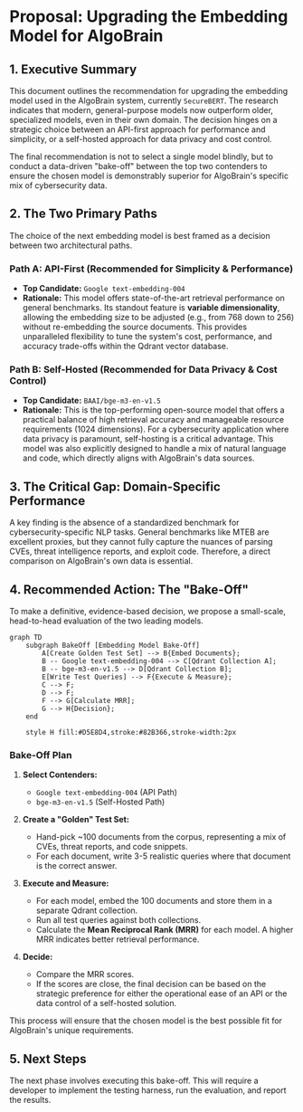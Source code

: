 # Proposal: Upgrading the Embedding Model for AlgoBrain

## 1. Executive Summary

This document outlines the recommendation for upgrading the embedding model used in the AlgoBrain system, currently `SecureBERT`. The research indicates that modern, general-purpose models now outperform older, specialized models, even in their own domain. The decision hinges on a strategic choice between an API-first approach for performance and simplicity, or a self-hosted approach for data privacy and cost control.

The final recommendation is not to select a single model blindly, but to conduct a data-driven "bake-off" between the top two contenders to ensure the chosen model is demonstrably superior for AlgoBrain's specific mix of cybersecurity data.

## 2. The Two Primary Paths

The choice of the next embedding model is best framed as a decision between two architectural paths.

### Path A: API-First (Recommended for Simplicity & Performance)

*   **Top Candidate:** `Google text-embedding-004`
*   **Rationale:** This model offers state-of-the-art retrieval performance on general benchmarks. Its standout feature is **variable dimensionality**, allowing the embedding size to be adjusted (e.g., from 768 down to 256) without re-embedding the source documents. This provides unparalleled flexibility to tune the system's cost, performance, and accuracy trade-offs within the Qdrant vector database.

### Path B: Self-Hosted (Recommended for Data Privacy & Cost Control)

*   **Top Candidate:** `BAAI/bge-m3-en-v1.5`
*   **Rationale:** This is the top-performing open-source model that offers a practical balance of high retrieval accuracy and manageable resource requirements (1024 dimensions). For a cybersecurity application where data privacy is paramount, self-hosting is a critical advantage. This model was also explicitly designed to handle a mix of natural language and code, which directly aligns with AlgoBrain's data sources.

## 3. The Critical Gap: Domain-Specific Performance

A key finding is the absence of a standardized benchmark for cybersecurity-specific NLP tasks. General benchmarks like MTEB are excellent proxies, but they cannot fully capture the nuances of parsing CVEs, threat intelligence reports, and exploit code. Therefore, a direct comparison on AlgoBrain's own data is essential.

## 4. Recommended Action: The "Bake-Off"

To make a definitive, evidence-based decision, we propose a small-scale, head-to-head evaluation of the two leading models.

```mermaid
graph TD
    subgraph BakeOff [Embedding Model Bake-Off]
        A[Create Golden Test Set] --> B{Embed Documents};
        B -- Google text-embedding-004 --> C[Qdrant Collection A];
        B -- bge-m3-en-v1.5 --> D[Qdrant Collection B];
        E[Write Test Queries] --> F{Execute & Measure};
        C --> F;
        D --> F;
        F --> G[Calculate MRR];
        G --> H{Decision};
    end

    style H fill:#D5E8D4,stroke:#82B366,stroke-width:2px
```

### Bake-Off Plan

1.  **Select Contenders:**
    *   `Google text-embedding-004` (API Path)
    *   `bge-m3-en-v1.5` (Self-Hosted Path)

2.  **Create a "Golden" Test Set:**
    *   Hand-pick ~100 documents from the corpus, representing a mix of CVEs, threat reports, and code snippets.
    *   For each document, write 3-5 realistic queries where that document is the correct answer.

3.  **Execute and Measure:**
    *   For each model, embed the 100 documents and store them in a separate Qdrant collection.
    *   Run all test queries against both collections.
    *   Calculate the **Mean Reciprocal Rank (MRR)** for each model. A higher MRR indicates better retrieval performance.

4.  **Decide:**
    *   Compare the MRR scores.
    *   If the scores are close, the final decision can be based on the strategic preference for either the operational ease of an API or the data control of a self-hosted solution.

This process will ensure that the chosen model is the best possible fit for AlgoBrain's unique requirements.

## 5. Next Steps

The next phase involves executing this bake-off. This will require a developer to implement the testing harness, run the evaluation, and report the results.